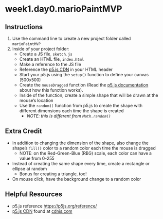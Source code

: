 # week1.day0.marioPaintMVP

## Instructions
1. Use the command line to create a new project folder called `marioPaintMVP`
2. Inside of your project folder:  
    - Create a JS file, `sketch.js`
    - Create an HTML file, `index.html`
    - Make a reference to the JS file
    - Reference the [p5.js CDN](https://cdnjs.cloudflare.com/ajax/libs/p5.js/0.6.1/p5.js) in your HTML header
    - Start your p5.js using the `setup()` function to define your canvas (500x500)
    - Create the `mouseDragged` function (Read the [p5.js documentation](https://p5js.org/reference/) about how this function works). 
    - Inside of the function, create a simple shape that will be drawn at the mouse’s location
    - Use the `random()` function from p5.js to create the shape with different dimensions each time the shape is created
      - _NOTE: this is different from `Math.random()`_

## Extra Credit
- In addition to changing the dimension of the shape, also change the shape’s `fill()` color to a random color each time the mouse is dragged
  - NOTE: on the Red-Green-Blue (RBG) scale, each color can have a value from 0-255
- Instead of creating the same shape every time, create a rectangle or ellipse at random
  - Bonus for creating a triangle, too!
- On mouse click, have the background change to a random color

## Helpful Resources
- p5.js reference https://p5js.org/reference/ 
- [p5.js CDN](https://cdnjs.cloudflare.com/ajax/libs/p5.js/0.6.1/p5.js) found at [cdnjs.com](https://cdnjs.com/libraries/p5.js/)
